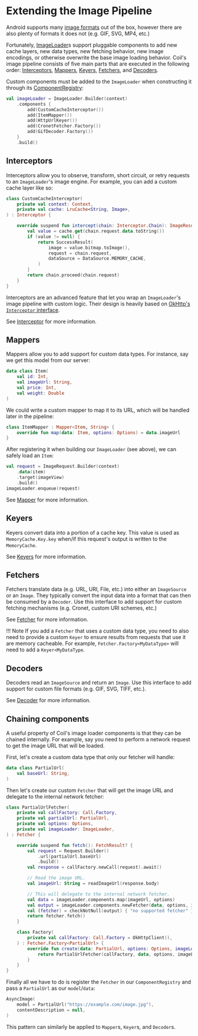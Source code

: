 # Extending the Image Pipeline

Android supports many [image formats](https://developer.android.com/guide/topics/media/media-formats#image-formats) out of the box, however there are also plenty of formats it does not (e.g. GIF, SVG, MP4, etc.)

Fortunately, [ImageLoader](image_loaders.md)s support pluggable components to add new cache layers, new data types, new fetching behavior, new image encodings, or otherwise overwrite the base image loading behavior. Coil's image pipeline consists of five main parts that are executed in the following order: [Interceptors](/coil/api/coil-core/coil3.intercept/-interceptor), [Mappers](/coil/api/coil-core/coil3.map/-mapper), [Keyers](/coil/api/coil-core/coil3.key/-keyer), [Fetchers](/coil/api/coil-core/coil3.fetch/-fetcher), and [Decoders](/coil/api/coil-core/coil3.decode/-decoder).

Custom components must be added to the `ImageLoader` when constructing it through its [ComponentRegistry](/coil/api/coil-core/coil3/-component-registry):

```kotlin
val imageLoader = ImageLoader.Builder(context)
    .components {
        add(CustomCacheInterceptor())
        add(ItemMapper())
        add(HttpUrlKeyer())
        add(CronetFetcher.Factory())
        add(GifDecoder.Factory())
    }
    .build()
```

## Interceptors

Interceptors allow you to observe, transform, short circuit, or retry requests to an `ImageLoader`'s image engine. For example, you can add a custom cache layer like so:

```kotlin
class CustomCacheInterceptor(
    private val context: Context,
    private val cache: LruCache<String, Image>,
) : Interceptor {

    override suspend fun intercept(chain: Interceptor.Chain): ImageResult {
        val value = cache.get(chain.request.data.toString())
        if (value != null) {
            return SuccessResult(
                image = value.bitmap.toImage(),
                request = chain.request,
                dataSource = DataSource.MEMORY_CACHE,
            )
        }
        return chain.proceed(chain.request)
    }
}
```

Interceptors are an advanced feature that let you wrap an `ImageLoader`'s image pipeline with custom logic. Their design is heavily based on [OkHttp's `Interceptor` interface](https://square.github.io/okhttp/interceptors/#interceptors).

See [Interceptor](/coil/api/coil-core/coil3.intercept/-interceptor) for more information.

## Mappers

Mappers allow you to add support for custom data types. For instance, say we get this model from our server:

```kotlin
data class Item(
    val id: Int,
    val imageUrl: String,
    val price: Int,
    val weight: Double
)
```

We could write a custom mapper to map it to its URL, which will be handled later in the pipeline:

```kotlin
class ItemMapper : Mapper<Item, String> {
    override fun map(data: Item, options: Options) = data.imageUrl
}
```

After registering it when building our `ImageLoader` (see above), we can safely load an `Item`:

```kotlin
val request = ImageRequest.Builder(context)
    .data(item)
    .target(imageView)
    .build()
imageLoader.enqueue(request)
```

See [Mapper](/coil/api/coil-core/coil3.map/-mapper) for more information.

## Keyers

Keyers convert data into a portion of a cache key. This value is used as `MemoryCache.Key.key` when/if this request's output is written to the `MemoryCache`.

See [Keyers](/coil/api/coil-core/coil3.key/-keyer) for more information.

## Fetchers

Fetchers translate data (e.g. URL, URI, File, etc.) into either an `ImageSource` or an `Image`. They typically convert the input data into a format that can then be consumed by a `Decoder`. Use this interface to add support for custom fetching mechanisms (e.g. Cronet, custom URI schemes, etc.)

See [Fetcher](/coil/api/coil-core/coil3.fetch/-fetcher) for more information.

!!! Note
    If you add a `Fetcher` that uses a custom data type, you need to also need to provide a custom `Keyer` to ensure results from requests that use it are memory cacheable. For example, `Fetcher.Factory<MyDataType>` will need to add a `Keyer<MyDataType`.

## Decoders

Decoders read an `ImageSource` and return an `Image`. Use this interface to add support for custom file formats (e.g. GIF, SVG, TIFF, etc.).

See [Decoder](/coil/api/coil-core/coil3.decode/-decoder) for more information.

## Chaining components

A useful property of Coil's image loader components is that they can be chained internally. For example, say you need to perform a network request to get the image URL that will be loaded.

First, let's create a custom data type that only our fetcher will handle:

```kotlin
data class PartialUrl(
    val baseUrl: String,
)
```

Then let's create our custom `Fetcher` that will get the image URL and delegate to the internal network fetcher:

```kotlin
class PartialUrlFetcher(
    private val callFactory: Call.Factory,
    private val partialUrl: PartialUrl,
    private val options: Options,
    private val imageLoader: ImageLoader,
) : Fetcher {

    override suspend fun fetch(): FetchResult? {
        val request = Request.Builder()
            .url(partialUrl.baseUrl)
            .build()
        val response = callFactory.newCall(request).await()

        // Read the image URL.
        val imageUrl: String = readImageUrl(response.body)

        // This will delegate to the internal network fetcher.
        val data = imageLoader.components.map(imageUrl, options)
        val output = imageLoader.components.newFetcher(data, options, imageLoader)
        val (fetcher) = checkNotNull(output) { "no supported fetcher" }
        return fetcher.fetch()
    }

    class Factory(
        private val callFactory: Call.Factory = OkHttpClient(),
    ) : Fetcher.Factory<PartialUrl> {
        override fun create(data: PartialUrl, options: Options, imageLoader: ImageLoader): Fetcher {
            return PartialUrlFetcher(callFactory, data, options, imageLoader)
        }
    }
}
```

Finally all we have to do is register the `Fetcher` in our `ComponentRegistry` and pass a `PartialUrl` as our `model`/`data`:

```kotlin
AsyncImage(
    model = PartialUrl("https://example.com/image.jpg"),
    contentDescription = null,
)
```

This pattern can similarly be applied to `Mapper`s, `Keyer`s, and `Decoder`s.
